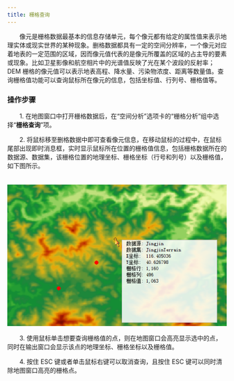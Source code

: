 ```yaml
---
title: 栅格查询
---
```


　　像元是栅格数据最基本的信息存储单元，每个像元都有给定的属性值来表示地理实体或现实世界的某种现象。删格数据都具有一定的空间分辨率，一个像元对应着地表的一定范围的区域，因而像元值代表的是像元所覆盖的区域的占主导的要素或现象。比如卫星影像和航空相片中的光谱值反映了光在某个波段的反射率；DEM 栅格的像元值可以表示地表高程、降水量、污染物浓度、距离等数量值。查询栅格值功能可以查询鼠标所在像元的信息，包括坐标值、行列号、栅格值等。

### 操作步骤

　　1.  在地图窗口中打开栅格数据后，在“空间分析”选项卡的“栅格分析”组中选择“**栅格查询**”项。

　　2.  将鼠标移至删格数据中即可查看像元信息，在移动鼠标的过程中，在鼠标尾部出现即时消息框，实时显示鼠标所在位置的栅格值信息，包括栅格数据所在的数据源、数据集，该栅格位置的地理坐标、栅格坐标（行号和列号）以及栅格值，如下图所示。

　　![](img/RasterVauleResult.png)

　　3.  使用鼠标单击想要查询栅格值的点，则在地图窗口会高亮显示选中的点，同时在输出窗口会显示该点的地理坐标、栅格坐标以及栅格值。

　　4.  按住 ESC 键或者单击鼠标右键可以取消查询，且按住 ESC 键可以同时清除地图窗口高亮的栅格点。

